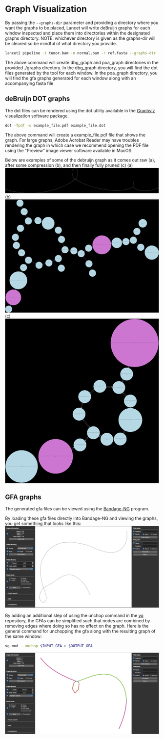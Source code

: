# Graph Visualization

By passing the ```--graphs-dir``` parameter and providing a directory where you want the graphs to be placed, Lancet will write deBruijn graphs for each window inspected and place them into directories within the designated graphs directory. NOTE: whichever directory is given as the graphs-dir will be cleared so be mindful of what directory you provide.

```bash
lancet2 pipeline -t tumor.bam -n normal.bam -r ref.fasta --graphs-dir ./graphs
```

The above command will create dbg_graph and poa_graph directories in the provided ./graphs directory. In the dbg_graph directory, you will find the dot files generated by the tool for each window. In the poa_graph directory, you will find the gfa graphs generated for each window along with an accompanying fasta file

## deBruijn DOT graphs
The dot files can be rendered using the dot utility available in the [Graphviz](http://www.graphviz.org/) visualization software package.

```bash
dot -Tpdf -o example_file.pdf example_file.dot
```

The above command will create a example_file.pdf file that shows the graph. For large graphs, Adobe Acrobat Reader may have troubles rendering the graph in which case we recommend opening the PDF file using the "Preview" image viewer software available in MacOS.

Below are examples of some of the debruijn graph as it comes out raw (a), after some compression (b), and then finally fully pruned (c)
(a)![raw_dot](../../static/img/raw_dot.png) (b)![compressed_dot](../../static/img/compressed_dot.png) (c)![final_dot](../../static/img/final_dot.png)

## GFA graphs
The generated gfa files can be viewed using the [Bandage-NG](https://github.com/asl/BandageNG) program.

By loading these gfa files directly into Bandage-NG and viewing the graphs, you get something that looks like this:
![raw_gfa](../../static/img/raw.png)

By adding an additional step of using the unchop command in the [vg](https://github.com/vgteam/vg) repository, the GFAs can be simplified such that nodes are combined by removing edges where doing so has no effect on the graph. Here is the general command for unchopping the gfa along with the resulting graph of the same window:
```bash
vg mod --unchop $INPUT_GFA > $OUTPUT_GFA
```
![unchopped_gfa](../../static/img/unchopped.png)
